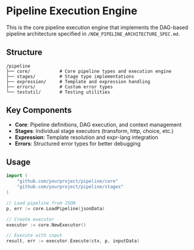 # Pipeline Execution Engine

This is the core pipeline execution engine that implements the DAG-based pipeline architecture specified in `/NEW_PIPELINE_ARCHITECTURE_SPEC.md`.

## Structure

```
/pipeline
├── core/           # Core pipeline types and execution engine
├── stages/         # Stage type implementations
├── expression/     # Template and expression handling
├── errors/         # Custom error types
└── testutil/       # Testing utilities
```

## Key Components

- **Core**: Pipeline definitions, DAG execution, and context management
- **Stages**: Individual stage executors (transform, http, choice, etc.)
- **Expression**: Template resolution and expr-lang integration
- **Errors**: Structured error types for better debugging

## Usage

```go
import (
    "github.com/yourproject/pipeline/core"
    "github.com/yourproject/pipeline/stages"
)

// Load pipeline from JSON
p, err := core.LoadPipeline(jsonData)

// Create executor
executor := core.NewExecutor()

// Execute with input
result, err := executor.Execute(ctx, p, inputData)
```